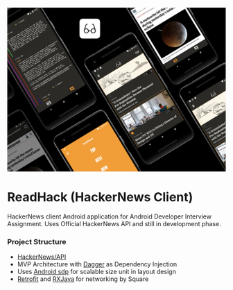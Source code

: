 ![ReadHack](https://github.com/adibgit/HackerNews-kotlin-mvp/blob/master/Lib/readhack_thumbnail.jpeg)
# ReadHack (HackerNews Client)
HackerNews client Android application for Android Developer Interview Assignment. 
Uses Official HackerNews API and still in development phase.

### Project Structure
- [HackerNews/API]
- MVP Architecture with [Dagger] as Dependency Injection
- Uses [Android sdp] for scalable size unit in layout design
- [Retrofit] and [RXJava] for networking by Square

[HackerNews/API]: https://github.com/HackerNews/API
[Android sdp]: https://github.com/intuit/sdp
[Dagger]: https://github.com/square/dagger
[Retrofit]: https://github.com/square/retrofit
[RXJava]: https://github.com/ReactiveX/RxJava
